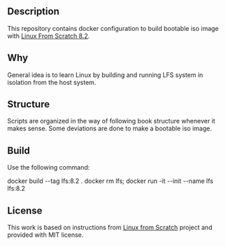 ## Description

This repository contains docker configuration to build bootable iso
image with [Linux From Scratch 8.2](http://www.linuxfromscratch.org/lfs/downloads/8.2/LFS-BOOK-8.2.pdf).

## Why

General idea is to learn Linux by building and running LFS system in
isolation from the host system.

## Structure

Scripts are organized in the way of following book structure whenever
it makes sense. Some deviations are done to make a bootable iso image.

## Build

Use the following command:

docker build --tag lfs:8.2 .
docker rm lfs; docker run -it --init --name lfs lfs:8.2

<!-- sudo docker cp lfs:/tmp/lfs.iso .
# Ramdisk you can find here: /tmp/ramdisk.img
 -->
<!-- in order to execute some commands (e.g. mount).
Please note, that extended privileges are required by docker container
 -->
<!-- ## Usage

Final result is bootable iso image with LFS system which, for
example, can be used to load the system inside virtual machine (tested
with VirtualBox).
 -->
## License

This work is based on instructions from [Linux from Scratch](http://www.linuxfromscratch.org/lfs)
project and provided with MIT license.
